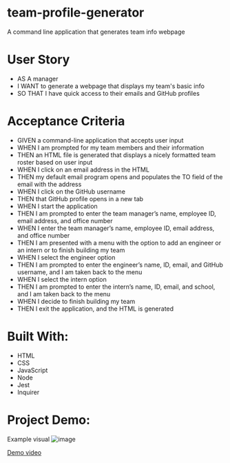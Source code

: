 # team-profile-generator
A command line application that generates team info webpage

# User Story
* AS A manager
* I WANT to generate a webpage that displays my team's basic info
* SO THAT I have quick access to their emails and GitHub profiles


# Acceptance Criteria
* GIVEN a command-line application that accepts user input
* WHEN I am prompted for my team members and their information
* THEN an HTML file is generated that displays a nicely formatted team roster based on user input
* WHEN I click on an email address in the HTML
* THEN my default email program opens and populates the TO field of the email with the address
* WHEN I click on the GitHub username
* THEN that GitHub profile opens in a new tab
* WHEN I start the application
* THEN I am prompted to enter the team manager’s name, employee ID, email address, and office number
* WHEN I enter the team manager’s name, employee ID, email address, and office number
* THEN I am presented with a menu with the option to add an engineer or an intern or to finish building my team
* WHEN I select the engineer option
* THEN I am prompted to enter the engineer’s name, ID, email, and GitHub username, and I am taken back to the menu
* WHEN I select the intern option
* THEN I am prompted to enter the intern’s name, ID, email, and school, and I am taken back to the menu
* WHEN I decide to finish building my team
* THEN I exit the application, and the HTML is generated

# Built With:
* HTML
* CSS
* JavaScript
* Node
* Jest
* Inquirer

# Project Demo:
Example visual
![image](https://user-images.githubusercontent.com/92122549/153797036-75e1b96d-0112-4f86-8612-ee70746f8e0b.png)

[Demo video](https://youtu.be/2ncwUC635Ew)




